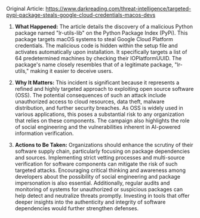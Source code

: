 Original Article: https://www.darkreading.com/threat-intelligence/targeted-pypi-package-steals-google-cloud-credentials-macos-devs

1. **What Happened:**
The article details the discovery of a malicious Python package named "lr-utils-lib" on the Python Package Index (PyPi). This package targets macOS systems to steal Google Cloud Platform credentials. The malicious code is hidden within the setup file and activates automatically upon installation. It specifically targets a list of 64 predetermined machines by checking their IOPlatformUUID. The package's name closely resembles that of a legitimate package, "lr-utils," making it easier to deceive users. 

2. **Why It Matters:**
This incident is significant because it represents a refined and highly targeted approach to exploiting open source software (OSS). The potential consequences of such an attack include unauthorized access to cloud resources, data theft, malware distribution, and further security breaches. As OSS is widely used in various applications, this poses a substantial risk to any organization that relies on these components. The campaign also highlights the role of social engineering and the vulnerabilities inherent in AI-powered information verification.

3. **Actions to Be Taken:**
Organizations should enhance the scrutiny of their software supply chain, particularly focusing on package dependencies and sources. Implementing strict vetting processes and multi-source verification for software components can mitigate the risk of such targeted attacks. Encouraging critical thinking and awareness among developers about the possibility of social engineering and package impersonation is also essential. Additionally, regular audits and monitoring of systems for unauthorized or suspicious packages can help detect and neutralize threats promptly. Investing in tools that offer deeper insights into the authenticity and integrity of software dependencies would further strengthen defenses.
